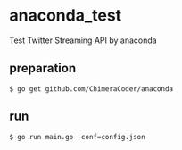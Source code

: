 # anaconda_test
Test Twitter Streaming API by anaconda

## preparation

```
$ go get github.com/ChimeraCoder/anaconda
```

## run

```
$ go run main.go -conf=config.json
```


